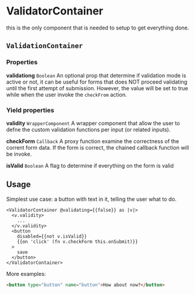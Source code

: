 # ValidatorContainer

this is the only component that is needed to setup to get everything done.

## `ValidationContainer`

### Properties

**validationg** `Boolean`
An optional prop that determine if validation mode is active or not, it can be useful for forms that does NOT proceed validating until the first attempt of submission. However, the value will be set to true while when the user invoke the `checkFrom` action.

### Yield properties

**validity** `WrapperComponent`
A wrapper component that allow the user to defne the custom validation functions per input (or related inputs).

**checkForm** `Callback`
A proxy function examine the correctness of the corrent form data. If the form is correct, the chained callback function will be invoke.

**isValid** `Boolean`
A flag to determine if everything on the form is valid

## Usage

Simplest use case: a button with text in it, telling the user what to do.

```
<ValidatorContainer @validating={{false}} as |v|>
  <v.validity>
    ...
  </v.validity>
  <button
    disabled={{not v.isValid}}
    {{on 'click' (fn v.checkForm this.onSubmit)}}
  >
    save
  </button>
</ValidatorContainer>
```

More examples:

```html
<button type="button" name="button">How about now?</button>
```
